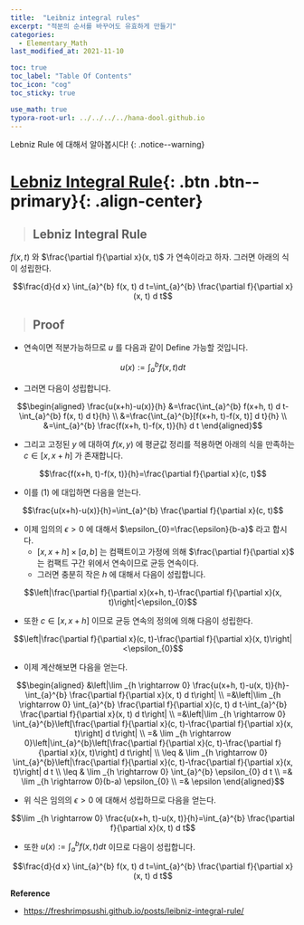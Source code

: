 ```yaml
---
title:  "Leibniz integral rules"
excerpt: "적분의 순서를 바꾸어도 유효하게 만들기"
categories:
  - Elementary_Math
last_modified_at: 2021-11-10

toc: true
toc_label: "Table Of Contents"
toc_icon: "cog"
toc_sticky: true

use_math: true
typora-root-url: ../../../../hana-dool.github.io
---
```


 Lebniz Rule 에 대해서 알아봅시다! 
{: .notice--warning}

# [Lebniz Integral Rule](#link){: .btn .btn--primary}{: .align-center}

> ## Lebniz Integral Rule

$f(x, t)$ 와 $\frac{\partial f}{\partial x}(x, t)$ 가 연속이라고 하자. 그러면 아래의 식이 성립한다.

$$\frac{d}{d x} \int_{a}^{b} f(x, t) d t=\int_{a}^{b} \frac{\partial f}{\partial x}(x, t) d t$$

> ## Proof

- 연속이면 적분가능하므로 $u$ 를 다음과 같이 Define 가능할 것입니다.

$$u(x):=\int_{a}^{b} f(x, t) d t$$

- 그러면 다음이 성립합니다.

$$\begin{aligned}
\frac{u(x+h)-u(x)}{h} &=\frac{\int_{a}^{b} f(x+h, t) d t-\int_{a}^{b} f(x, t) d t}{h} \\
&=\frac{\int_{a}^{b}[f(x+h, t)-f(x, t)] d t}{h} \\
&=\int_{a}^{b} \frac{f(x+h, t)-f(x, t)}{h} d t
\end{aligned}$$

- 그리고 고정된 $y$ 에 대하여 $f(x, y)$ 에 평균값 정리를 적용하면 아래의 식을 만족하는 $c \in[x, x+h]$ 가 존재합니다.

$$\frac{f(x+h, t)-f(x, t)}{h}=\frac{\partial f}{\partial x}(c, t)$$

- 이를 $(1)$ 에 대입하면 다음을 얻는다.

$$\frac{u(x+h)-u(x)}{h}=\int_{a}^{b} \frac{\partial f}{\partial x}(c, t)$$

- 이제 임의의 $\epsilon>0$ 에 대해서 $\epsilon_{0}=\frac{\epsilon}{b-a}$ 라고 합시다.
  - $[x, x+h] \times[a, b]$ 는 컴팩트이고 가정에 의해 $\frac{\partial f}{\partial x}$ 는 컴팩트 구간 위에서 연속이므로 균등 연속이다. 
  - 그러면 충분히 작은 $h$ 에 대해서 다음이 성립합니다.

$$\left|\frac{\partial f}{\partial x}(x+h, t)-\frac{\partial f}{\partial x}(x, t)\right|<\epsilon_{0}$$

- 또한 $c \in[x, x+h]$ 이므로 균등 연속의 정의에 의해 다음이 성립한다.

$$\left|\frac{\partial f}{\partial x}(c, t)-\frac{\partial f}{\partial x}(x, t)\right|<\epsilon_{0}$$

- 이제 계산해보면 다음을 얻는다.

$$\begin{aligned}
&\left|\lim _{h \rightarrow 0} \frac{u(x+h, t)-u(x, t)}{h}-\int_{a}^{b} \frac{\partial f}{\partial x}(x, t) d t\right| \\
=&\left|\lim _{h \rightarrow 0} \int_{a}^{b} \frac{\partial f}{\partial x}(c, t) d t-\int_{a}^{b} \frac{\partial f}{\partial x}(x, t) d t\right| \\
=&\left|\lim _{h \rightarrow 0} \int_{a}^{b}\left[\frac{\partial f}{\partial x}(c, t)-\frac{\partial f}{\partial x}(x, t)\right] d t\right| \\
=& \lim _{h \rightarrow 0}\left|\int_{a}^{b}\left[\frac{\partial f}{\partial x}(c, t)-\frac{\partial f}{\partial x}(x, t)\right] d t\right| \\
\leq & \lim _{h \rightarrow 0} \int_{a}^{b}\left|\frac{\partial f}{\partial x}(c, t)-\frac{\partial f}{\partial x}(x, t)\right| d t \\
\leq & \lim _{h \rightarrow 0} \int_{a}^{b} \epsilon_{0} d t \\
=& \lim _{h \rightarrow 0}(b-a) \epsilon_{0} \\
=& \epsilon
\end{aligned}$$

- 위 식은 임의의 $\epsilon>0$ 에 대해서 성립하므로 다음을 얻는다.

$$\lim _{h \rightarrow 0} \frac{u(x+h, t)-u(x, t)}{h}=\int_{a}^{b} \frac{\partial f}{\partial x}(x, t) d t$$

- 또한 $u(x):=\int_{a}^{b} f(x, t) d t$ 이므로 다음이 성립합니다.

$$\frac{d}{d x} \int_{a}^{b} f(x, t) d t=\int_{a}^{b} \frac{\partial f}{\partial x}(x, t) d t$$

**Reference**

- <https://freshrimpsushi.github.io/posts/leibniz-integral-rule/>

